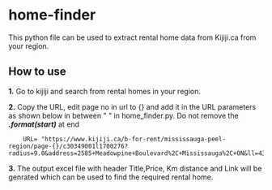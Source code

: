 # home-finder
This python file can be used to extract rental home data from Kijiji.ca from your region.

## How to use

**1.** Go to kijiji and search from rental homes in your region.

**2.** Copy the URL, edit page no in url to {} and add it in the URL parameters as shown below in between " " in home_finder.py. Do not remove the ***.format(start)*** at end 
        
        URL= "https://www.kijiji.ca/b-for-rent/mississauga-peel-region/page-{}/c30349001l1700276?radius=9.0&address=2585+Meadowpine+Boulevard%2C+Mississauga%2C+ON&ll=43.602075,-79.779412".format(start)

**3.** The output excel file with header Title,Price, Km distance and Link will be genrated which can be used to find the required rental home.
